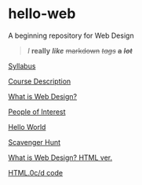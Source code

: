# hello-web
A beginning repository for Web Design

>*I* **really** **_like_** ~~markdown~~ *~~tags~~* **~~a~~** **_~~lot~~_**

[Syllabus](sylabus.md)

[Course Description](course_description.md)

[What is Web Design?](What_is_Web_Design.md)

[People of Interest](People_of_Interest.md)

[Hello World](hello-world.html)

[Scavenger Hunt](scavenger-hunt.html)

[What is Web Design? HTML ver.](What-is-Web-Design.html)

[HTML.0c/d code](html-code.html)
